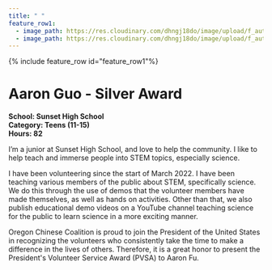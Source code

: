```yaml
---
title: " "
feature_row1:
  - image_path: https://res.cloudinary.com/dhngj18do/image/upload/f_auto,q_auto/v1/images/pvsa/2023_Aaron_Guo
  - image_path: https://res.cloudinary.com/dhngj18do/image/upload/f_auto,q_auto/v1/images/activities/year_2023
---
```


{% include feature_row id="feature_row1"%}

# Aaron Guo - Silver Award

**School: Sunset High School**  
**Category: Teens (11-15)**  
**Hours: 82**  

I’m a junior at Sunset High School, and love to help the community. I like to help teach and immerse people into STEM topics, especially science.

I have been volunteering since the start of March 2022. I have been teaching various members of the public about STEM, specifically science. We do this through the use of demos that the volunteer members have made themselves, as well as hands on activities. Other than that, we also publish educational demo videos on a YouTube channel teaching science for the public to learn science in a more exciting manner.

Oregon Chinese Coalition is proud to join the President of the United States in recognizing the volunteers who consistently take the time to make a difference in the lives of others. Therefore, it is a great honor to present the President's Volunteer Service Award (PVSA) to Aaron Fu.
